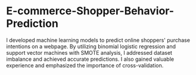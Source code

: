 # E-commerce-Shopper-Behavior-Prediction
I developed machine learning models to predict online shoppers' purchase intentions on a webpage. By utilizing binomial logistic regression and support vector machines with SMOTE analysis, I addressed dataset imbalance and achieved accurate predictions. I also gained valuable experience and emphasized the importance of cross-validation.
